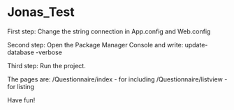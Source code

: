 # Jonas_Test

First step:
Change the string connection in App.config and Web.config

Second step:
Open the Package Manager Console and write: update-database -verbose

Third step:
Run the project.

The pages are: 
/Questionnaire/index - for including
/Questionnaire/listview - for listing

Have fun!